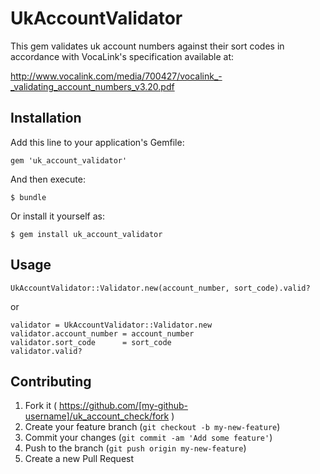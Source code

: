 UkAccountValidator
==================

This gem validates uk account numbers against their sort codes in accordance with VocaLink's specification available at:

http://www.vocalink.com/media/700427/vocalink_-_validating_account_numbers_v3.20.pdf

Installation
------------

Add this line to your application's Gemfile:

```
gem 'uk_account_validator'
```

And then execute:

```
$ bundle
```

Or install it yourself as:

```
$ gem install uk_account_validator
```

Usage
-----

```
UkAccountValidator::Validator.new(account_number, sort_code).valid?
```

or

```
validator = UkAccountValidator::Validator.new
validator.account_number = account_number
validator.sort_code      = sort_code
validator.valid?
```

Contributing
------------

1.	Fork it ( https://github.com/[my-github-username]/uk_account_check/fork )
2.	Create your feature branch (`git checkout -b my-new-feature`\)
3.	Commit your changes (`git commit -am 'Add some feature'`\)
4.	Push to the branch (`git push origin my-new-feature`\)
5.	Create a new Pull Request
